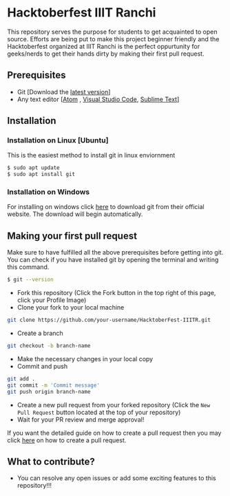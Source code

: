 # Hacktoberfest IIIT Ranchi
This repository serves the purpose for students to get acquainted to open source. Efforts are being put to make this project beginner friendly and the Hacktoberfest organized at IIIT Ranchi is the perfect oppurtunity for geeks/nerds to get their hands dirty by making their first pull request.

## Prerequisites
* Git [Download the [latest version](https://git-scm.com/download/win)]
* Any text editor [[Atom](https://atom.io/download/windows_x64) , [Visual Studio Code](https://code.visualstudio.com/docs/?dv=win64user), [Sublime Text](https://download.sublimetext.com/Sublime%20Text%20Build%203211%20x64%20Setup.exe)]

## Installation

### Installation on Linux [Ubuntu]
This is the easiest method to install git in linux enviornment
```bash
$ sudo apt update
$ sudo apt install git
```

### Installation on Windows
For installing on windows click [here](https://git-scm.com/download/win "latest version of git") to download git from their official website.
The download will begin automatically.

## Making your first pull request
Make sure to have fulfilled all the above prerequisites before getting into git.
You can check if you have installed git by opening the terminal and writing this command.
```bash
$ git --version
```
* Fork this repository (Click the Fork button in the top right of this page, click your Profile Image)
* Clone your fork to your local machine

```bash
git clone https://github.com/your-username/HacktoberFest-IIITR.git
```
* Create a branch

```bash
git checkout -b branch-name
```

* Make the necessary changes in your local copy
* Commit and push

```bash
git add .
git commit -m 'Commit message'
git push origin branch-name
```
* Create a new pull request from your forked repository (Click the ```New Pull Request``` button located at the top of your repository)
* Wait for your PR review and merge approval!

If you want the detailed guide on how to create a pull request then you may click [here](https://www.digitalocean.com/community/tutorials/how-to-create-a-pull-request-on-github) on how to create a pull request.

## What to contribute?

* You can resolve any open issues or add some exciting features to this repository!!!
